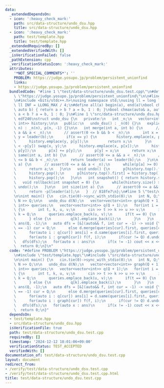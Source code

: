 ```yaml
---
data:
  _extendedDependsOn:
  - icon: ':heavy_check_mark:'
    path: src/data-structure/undo_dsu.hpp
    title: src/data-structure/undo_dsu.hpp
  - icon: ':heavy_check_mark:'
    path: test/template.hpp
    title: test/template.hpp
  _extendedRequiredBy: []
  _extendedVerifiedWith: []
  _isVerificationFailed: false
  _pathExtension: cpp
  _verificationStatusIcon: ':heavy_check_mark:'
  attributes:
    '*NOT_SPECIAL_COMMENTS*': ''
    PROBLEM: https://judge.yosupo.jp/problem/persistent_unionfind
    links:
    - https://judge.yosupo.jp/problem/persistent_unionfind
  bundledCode: "#line 1 \"test/data-structure/undo_dsu.test.cpp\"\n#define PROBLEM\
    \ \"https://judge.yosupo.jp/problem/persistent_unionfind\"\n\n#line 1 \"test/template.hpp\"\
    \n#include <bits/stdc++.h>\nusing namespace std;\nusing ll = long long;\nconst\
    \ ll INF = LLONG_MAX / 4;\n#define all(a) begin(a), end(a)\nbool chmin(auto& a,\
    \ auto b) { return a > b ? a = b, 1 : 0; }\nbool chmax(auto& a, auto b) { return\
    \ a < b ? a = b, 1 : 0; }\n#line 1 \"src/data-structure/undo_dsu.hpp\"\n// base:\
    \ edf246\nstruct undo_dsu {\n   private:\n   int _n;\n   vector<int> p;\n   stack<pair<int,\
    \ int>> history;\n\n   public:\n   undo_dsu() : _n(0) {}\n   explicit undo_dsu(int\
    \ n) : _n(n), p(n, -1) {}\n\n   int merge(int a, int b) {\n      // assert(0 <=\
    \ a && a < _n);\n      // assert(0 <= b && b < _n);\n      int x = leader(a),\
    \ y = leader(b);\n      if(x == y) {\n         history.emplace(x, p[x]);\n   \
    \      history.emplace(y, p[y]);\n         return x;\n      }\n      if(-p[x]\
    \ < -p[y]) swap(x, y);\n      history.emplace(x, p[x]);\n      history.emplace(y,\
    \ p[y]);\n      p[x] += p[y];\n      p[y] = x;\n      return x;\n   }\n\n   bool\
    \ same(int a, int b) {\n      // assert(0 <= a && a < _n);\n      // assert(0\
    \ <= b && b < _n);\n      return leader(a) == leader(b);\n   }\n\n   int leader(int\
    \ a) {\n      // assert(0 <= a && a < _n);\n      while(p[a] >= 0) a = p[a];\n\
    \      return a;\n   }\n\n   void undo() {\n      p[history.top().first] = history.top().second;\n\
    \      history.pop();\n      p[history.top().first] = history.top().second;\n\
    \      history.pop();\n   }\n\n   int snapshot() { return history.size(); }\n\n\
    \   void rollback(int snapshot = 0) {\n      while(history.size() > snapshot)\
    \ undo();\n   }\n\n   int size(int a) {\n      // assert(0 <= a && a < _n);\n\
    \      return -p[leader(a)];\n   }  // 818fe7\n};\n#line 5 \"test/data-structure/undo_dsu.test.cpp\"\
    \n\nint main() {\n   cin.tie(0)->sync_with_stdio(0);\n   int N, Q;\n   cin >>\
    \ N >> Q;\n\n   undo_dsu d(N);\n   vector<vector<int>> graph(Q + 1);\n   vector<pair<int,\
    \ int>> queries;\n   vector<vector<int>> q(Q + 1);\n   for(int i = 0; i < Q; i++)\
    \ {\n      int t, k, u, v;\n      cin >> t >> k >> u >> v;\n      if(k == -1)\
    \ k = Q;\n      queries.emplace_back(u, v);\n      if(t == 0) {\n         graph[k].emplace_back(i);\n\
    \      } else {\n         q[k].emplace_back(i);\n      }\n   }\n   vector<int>\
    \ ans(Q, -1);\n   auto dfs = [&](auto&& f, int cur = -1) -> void {\n      if(cur\
    \ == -1) cur = Q;\n      else d.merge(queries[cur].first, queries[cur].second);\n\
    \      for(auto i : q[cur]) ans[i] = d.same(queries[i].first, queries[i].second);\n\
    \      for(auto i : graph[cur]) f(f, i);\n      if(cur != Q) d.undo();\n   };\n\
    \   dfs(dfs);\n   for(auto x : ans)\n      if(x != -1) cout << x << '\\n';\n \
    \  return 0;\n}\n"
  code: "#define PROBLEM \"https://judge.yosupo.jp/problem/persistent_unionfind\"\n\
    \n#include \"test/template.hpp\"\n#include \"src/data-structure/undo_dsu.hpp\"\
    \n\nint main() {\n   cin.tie(0)->sync_with_stdio(0);\n   int N, Q;\n   cin >>\
    \ N >> Q;\n\n   undo_dsu d(N);\n   vector<vector<int>> graph(Q + 1);\n   vector<pair<int,\
    \ int>> queries;\n   vector<vector<int>> q(Q + 1);\n   for(int i = 0; i < Q; i++)\
    \ {\n      int t, k, u, v;\n      cin >> t >> k >> u >> v;\n      if(k == -1)\
    \ k = Q;\n      queries.emplace_back(u, v);\n      if(t == 0) {\n         graph[k].emplace_back(i);\n\
    \      } else {\n         q[k].emplace_back(i);\n      }\n   }\n   vector<int>\
    \ ans(Q, -1);\n   auto dfs = [&](auto&& f, int cur = -1) -> void {\n      if(cur\
    \ == -1) cur = Q;\n      else d.merge(queries[cur].first, queries[cur].second);\n\
    \      for(auto i : q[cur]) ans[i] = d.same(queries[i].first, queries[i].second);\n\
    \      for(auto i : graph[cur]) f(f, i);\n      if(cur != Q) d.undo();\n   };\n\
    \   dfs(dfs);\n   for(auto x : ans)\n      if(x != -1) cout << x << '\\n';\n \
    \  return 0;\n}"
  dependsOn:
  - test/template.hpp
  - src/data-structure/undo_dsu.hpp
  isVerificationFile: true
  path: test/data-structure/undo_dsu.test.cpp
  requiredBy: []
  timestamp: '2024-12-12 18:01:06+09:00'
  verificationStatus: TEST_ACCEPTED
  verifiedWith: []
documentation_of: test/data-structure/undo_dsu.test.cpp
layout: document
redirect_from:
- /verify/test/data-structure/undo_dsu.test.cpp
- /verify/test/data-structure/undo_dsu.test.cpp.html
title: test/data-structure/undo_dsu.test.cpp
---
```

